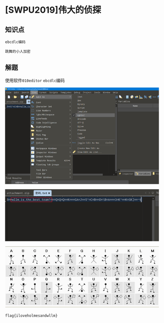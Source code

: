 # [SWPU2019]伟大的侦探

## 知识点

`ebcdlc编码`

`跳舞的小人加密`

## 解题

使用软件`010editor` `ebcdlc`编码

![image-20231126165938157](./img/35-1.png)

![image-20231126170048776](./img/35-2.png)

![img](./img/35-3.png)

`flag{iloveholmesandwllm}`